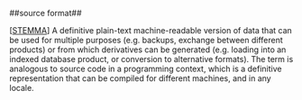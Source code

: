 ##source format##

\[[STEMMA](SOURCES.md#STEMMA)\] A definitive plain-text machine-readable version of data that can be used for multiple purposes (e.g. backups, exchange between different products) or from which derivatives can be generated (e.g. loading into an indexed database product, or conversion to alternative formats). The term is analogous to source code in a programming context, which is a definitive representation that can be compiled for different machines, and in any locale.
